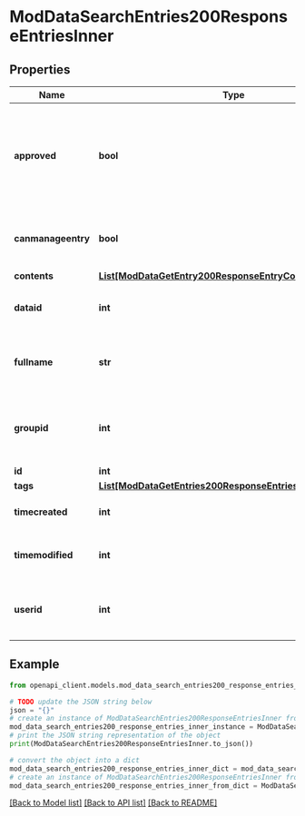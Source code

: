# ModDataSearchEntries200ResponseEntriesInner


## Properties

Name | Type | Description | Notes
------------ | ------------- | ------------- | -------------
**approved** | **bool** | Whether the entry has been approved (if the database is configured in that way). | [optional] [default to False]
**canmanageentry** | **bool** | Whether the current user can manage this entry | [optional] 
**contents** | [**List[ModDataGetEntry200ResponseEntryContentsInner]**](ModDataGetEntry200ResponseEntryContentsInner.md) |  | [optional] 
**dataid** | **int** | The database id this record belongs to. | [optional] [default to 0]
**fullname** | **str** | The user who created the entry fullname. | [optional] 
**groupid** | **int** | The group id this record belongs to (0 for no groups). | [optional] [default to 0]
**id** | **int** | Record id. | [optional] 
**tags** | [**List[ModDataGetEntries200ResponseEntriesInnerTagsInner]**](ModDataGetEntries200ResponseEntriesInnerTagsInner.md) |  | [optional] 
**timecreated** | **int** | Time the record was created. | [optional] [default to 0]
**timemodified** | **int** | Last time the record was modified. | [optional] [default to 0]
**userid** | **int** | The id of the user who created the record. | [optional] [default to 0]

## Example

```python
from openapi_client.models.mod_data_search_entries200_response_entries_inner import ModDataSearchEntries200ResponseEntriesInner

# TODO update the JSON string below
json = "{}"
# create an instance of ModDataSearchEntries200ResponseEntriesInner from a JSON string
mod_data_search_entries200_response_entries_inner_instance = ModDataSearchEntries200ResponseEntriesInner.from_json(json)
# print the JSON string representation of the object
print(ModDataSearchEntries200ResponseEntriesInner.to_json())

# convert the object into a dict
mod_data_search_entries200_response_entries_inner_dict = mod_data_search_entries200_response_entries_inner_instance.to_dict()
# create an instance of ModDataSearchEntries200ResponseEntriesInner from a dict
mod_data_search_entries200_response_entries_inner_from_dict = ModDataSearchEntries200ResponseEntriesInner.from_dict(mod_data_search_entries200_response_entries_inner_dict)
```
[[Back to Model list]](../README.md#documentation-for-models) [[Back to API list]](../README.md#documentation-for-api-endpoints) [[Back to README]](../README.md)


